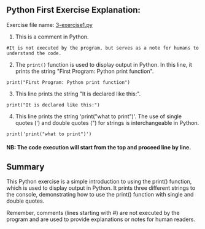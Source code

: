 ## Python First Exercise Explanation:

Exercise file name: [3-exercise1.py](https://github.com/hunterxcobby/Python-Projects/blob/main/lessons/exercises/3-exercise1.py)

1. This is a comment in Python.
```
#It is not executed by the program, but serves as a note for humans to understand the code.
```

2. The `print()` function is used to display output in Python. In this line, it prints the string "First Program: Python print function".
```
print("First Program: Python print function")
```

3. This line prints the string "It is declared like this:".
```
print("It is declared like this:")
```

4. This line prints the string 'print("what to print")'. The use of single quotes (') and double quotes (") for strings is interchangeable in Python.
```
print('print("what to print")')
```

#### NB: The code execution will start from the top and proceed line by line.

## Summary
This Python exercise is a simple introduction to using the print() function, which is used to display output in Python. It prints three different strings to the console, demonstrating how to use the print() function with single and double quotes.

Remember, comments (lines starting with #) are not executed by the program and are used to provide explanations or notes for human readers.
